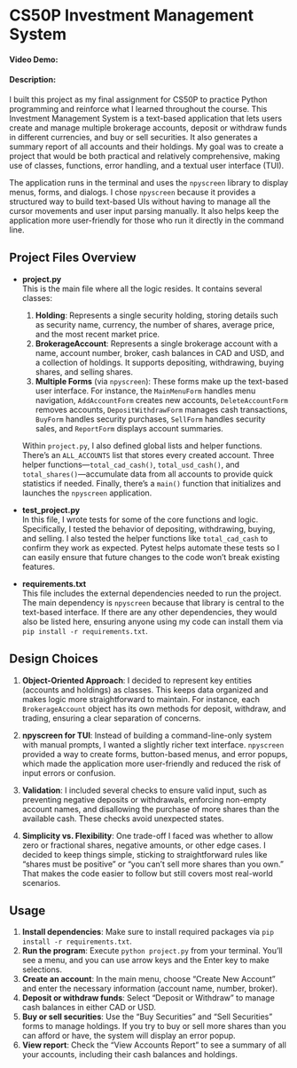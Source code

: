 # CS50P Investment Management System

#### Video Demo: <URL HERE>

#### Description:

I built this project as my final assignment for CS50P to practice Python programming and reinforce what I learned throughout the course. This Investment Management System is a text-based application that lets users create and manage multiple brokerage accounts, deposit or withdraw funds in different currencies, and buy or sell securities. It also generates a summary report of all accounts and their holdings. My goal was to create a project that would be both practical and relatively comprehensive, making use of classes, functions, error handling, and a textual user interface (TUI).

The application runs in the terminal and uses the `npyscreen` library to display menus, forms, and dialogs. I chose `npyscreen` because it provides a structured way to build text-based UIs without having to manage all the cursor movements and user input parsing manually. It also helps keep the application more user-friendly for those who run it directly in the command line.

## Project Files Overview

- **project.py**  
  This is the main file where all the logic resides. It contains several classes:
  1. **Holding**: Represents a single security holding, storing details such as security name, currency, the number of shares, average price, and the most recent market price.
  2. **BrokerageAccount**: Represents a single brokerage account with a name, account number, broker, cash balances in CAD and USD, and a collection of holdings. It supports depositing, withdrawing, buying shares, and selling shares.
  3. **Multiple Forms** (via `npyscreen`): These forms make up the text-based user interface. For instance, the `MainMenuForm` handles menu navigation, `AddAccountForm` creates new accounts, `DeleteAccountForm` removes accounts, `DepositWithdrawForm` manages cash transactions, `BuyForm` handles security purchases, `SellForm` handles security sales, and `ReportForm` displays account summaries.
  
  Within `project.py`, I also defined global lists and helper functions. There’s an `ALL_ACCOUNTS` list that stores every created account. Three helper functions—`total_cad_cash()`, `total_usd_cash()`, and `total_shares()`—accumulate data from all accounts to provide quick statistics if needed. Finally, there’s a `main()` function that initializes and launches the `npyscreen` application.

- **test_project.py**  
  In this file, I wrote tests for some of the core functions and logic. Specifically, I tested the behavior of depositing, withdrawing, buying, and selling. I also tested the helper functions like `total_cad_cash` to confirm they work as expected. Pytest helps automate these tests so I can easily ensure that future changes to the code won’t break existing features.

- **requirements.txt**  
  This file includes the external dependencies needed to run the project. The main dependency is `npyscreen` because that library is central to the text-based interface. If there are any other dependencies, they would also be listed here, ensuring anyone using my code can install them via `pip install -r requirements.txt`.

## Design Choices

1. **Object-Oriented Approach**: I decided to represent key entities (accounts and holdings) as classes. This keeps data organized and makes logic more straightforward to maintain. For instance, each `BrokerageAccount` object has its own methods for deposit, withdraw, and trading, ensuring a clear separation of concerns.

2. **npyscreen for TUI**: Instead of building a command-line-only system with manual prompts, I wanted a slightly richer text interface. `npyscreen` provided a way to create forms, button-based menus, and error popups, which made the application more user-friendly and reduced the risk of input errors or confusion.

3. **Validation**: I included several checks to ensure valid input, such as preventing negative deposits or withdrawals, enforcing non-empty account names, and disallowing the purchase of more shares than the available cash. These checks avoid unexpected states.

4. **Simplicity vs. Flexibility**: One trade-off I faced was whether to allow zero or fractional shares, negative amounts, or other edge cases. I decided to keep things simple, sticking to straightforward rules like “shares must be positive” or “you can’t sell more shares than you own.” That makes the code easier to follow but still covers most real-world scenarios.

## Usage

1. **Install dependencies**: Make sure to install required packages via `pip install -r requirements.txt`.
2. **Run the program**: Execute `python project.py` from your terminal. You’ll see a menu, and you can use arrow keys and the Enter key to make selections.
3. **Create an account**: In the main menu, choose “Create New Account” and enter the necessary information (account name, number, broker).
4. **Deposit or withdraw funds**: Select “Deposit or Withdraw” to manage cash balances in either CAD or USD.
5. **Buy or sell securities**: Use the “Buy Securities” and “Sell Securities” forms to manage holdings. If you try to buy or sell more shares than you can afford or have, the system will display an error popup.
6. **View report**: Check the “View Accounts Report” to see a summary of all your accounts, including their cash balances and holdings.
